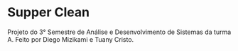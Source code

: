 # Supper Clean
Projeto do 3° Semestre de Análise e Desenvolvimento de Sistemas da turma A.
Feito por Diego Mizikami e Tuany Cristo.
